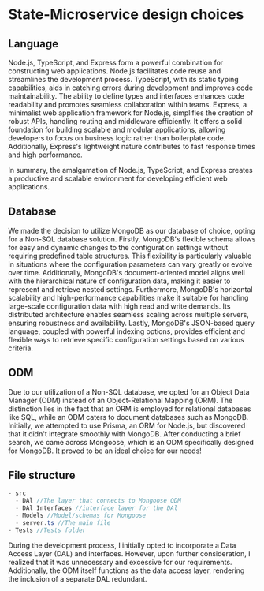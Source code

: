 # State-Microservice design choices

## Language
Node.js, TypeScript, and Express form a powerful combination for constructing web applications. Node.js facilitates code reuse and streamlines the development process. TypeScript, with its static typing capabilities, aids in catching errors during development and improves code maintainability. The ability to define types and interfaces enhances code readability and promotes seamless collaboration within teams. Express, a minimalist web application framework for Node.js, simplifies the creation of robust APIs, handling routing and middleware efficiently. It offers a solid foundation for building scalable and modular applications, allowing developers to focus on business logic rather than boilerplate code. Additionally, Express's lightweight nature contributes to fast response times and high performance. 

In summary, the amalgamation of Node.js, TypeScript, and Express creates a productive and scalable environment for developing efficient web applications.

## Database
We made the decision to utilize MongoDB as our database of choice, opting for a Non-SQL database solution. Firstly, MongoDB's flexible schema allows for easy and dynamic changes to the configuration settings without requiring predefined table structures. This flexibility is particularly valuable in situations where the configuration parameters can vary greatly or evolve over time. Additionally, MongoDB's document-oriented model aligns well with the hierarchical nature of configuration data, making it easier to represent and retrieve nested settings. Furthermore, MongoDB's horizontal scalability and high-performance capabilities make it suitable for handling large-scale configuration data with high read and write demands. Its distributed architecture enables seamless scaling across multiple servers, ensuring robustness and availability. Lastly, MongoDB's JSON-based query language, coupled with powerful indexing options, provides efficient and flexible ways to retrieve specific configuration settings based on various criteria.

## ODM
Due to our utilization of a Non-SQL database, we opted for an Object Data Manager (ODM) instead of an Object-Relational Mapping (ORM). The distinction lies in the fact that an ORM is employed for relational databases like SQL, while an ODM caters to document databases such as MongoDB. Initially, we attempted to use Prisma, an ORM for Node.js, but discovered that it didn't integrate smoothly with MongoDB. After conducting a brief search, we came across Mongoose, which is an ODM specifically designed for MongoDB. It proved to be an ideal choice for our needs!

## File structure
```c#
- src
  - DAl //The layer that connects to Mongoose ODM
  - DAl Interfaces //interface layer for the DAl
  - Models //Model/schemas for Mongoose 
  - server.ts //The main file
- Tests //Tests folder
```
During the development process, I initially opted to incorporate a Data Access Layer (DAL) and interfaces. However, upon further consideration, I realized that it was unnecessary and excessive for our requirements. Additionally, the ODM itself functions as the data access layer, rendering the inclusion of a separate DAL redundant.
